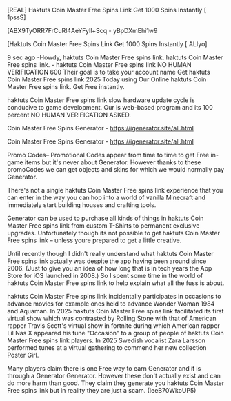 [REAL] Haktuts Coin Master Free Spins Link Get 1000 Spins Instantly [ 1pssS]

[ABX9TyORR7FrCuRl4AeYFyll+Scq - yBpDXmEhi1w9

[Haktuts Coin Master Free Spins Link Get 1000 Spins Instantly [ ALIyo]

9 sec ago -Howdy, haktuts Coin Master Free spins link. haktuts Coin Master Free spins link. - haktuts Coin Master Free spins link NO HUMAN VERIFICATION 600 Their goal is to take your account name Get haktuts Coin Master Free spins link 2025 Today using Our Online haktuts Coin Master Free spins link. Get Free instantly.

haktuts Coin Master Free spins link slow hardware update cycle is conducive to game development. Our is web-based program and its 100 percent NO HUMAN VERIFICATION ASKED.

Coin Master Free Spins Generator - https://igenerator.site/all.html

Coin Master Free Spins Generator - https://igenerator.site/all.html

Promo Codes– Promotional Codes appear from time to time to get Free in-game items but it's never about Generator. However thanks to these promoCodes we can get objects and skins for which we would normally pay Generator.

There's not a single haktuts Coin Master Free spins link experience that you can enter in the way you can hop into a world of vanilla Minecraft and immediately start building houses and crafting tools.

Generator can be used to purchase all kinds of things in haktuts Coin Master Free spins link from custom T-Shirts to permanent exclusive upgrades. Unfortunately though its not possible to get haktuts Coin Master Free spins link – unless youre prepared to get a little creative.

Until recently though I didn't really understand what haktuts Coin Master Free spins link actually was despite the app having been around since 2006. (Just to give you an idea of how long that is in tech years the App Store for iOS launched in 2008.) So I spent some time in the world of haktuts Coin Master Free spins link to help explain what all the fuss is about.

haktuts Coin Master Free spins link incidentally participates in occasions to advance movies for example ones held to advance Wonder Woman 1984 and Aquaman. In 2025 haktuts Coin Master Free spins link facilitated its first virtual show which was contrasted by Rolling Stone with that of American rapper Travis Scott's virtual show in fortnite during which American rapper Lil Nas X appeared his tune "Occasion" to a group of people of haktuts Coin Master Free spins link players. In 2025 Swedish vocalist Zara Larsson performed tunes at a virtual gathering to commend her new collection Poster Girl.

Many players claim there is one Free way to earn Generator and it is through a Generator Generator. However these don't actually exist and can do more harm than good. They claim they generate you haktuts Coin Master Free spins link but in reality they are just a scam. (IeeB70WkoUP5)

